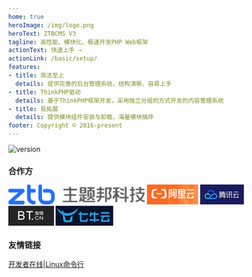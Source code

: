 ```yaml
---
home: true
heroImage: /img/logo.png
heroText: ZTBCMS V3
tagline: 高性能、模块化、极速开发PHP Web框架
actionText: 快速上手 →
actionLink: /basic/setup/
features:
- title: 简洁至上
  details: 提供完善的后台管理系统，结构清晰，容易上手
- title: ThinkPHP驱动
  details: 基于ThinkPHP框架开发，采用独立分组的方式开发的内容管理系统
- title: 易拓展
  details: 提供模块组件安装与卸载，海量模块插件
footer: Copyright © 2016-present
---
```


<img src="https://img.shields.io/github/release/ztbcms/ztbcms.svg?maxAge=36000" alt="version">

<!-- ZTBCMS v4基于TP6开发，文档请移步到 [ztbcms V4文档](https://www.kancloud.cn/ztbcms/ztbcms/1939308) -->

### 合作方

<a href="https://www.zhutibang.cn"><img src="./img_zhutiabng.png" style="height: 40px"></a>
<a href="https://www.aliyun.com/minisite/goods?userCode=i3y41dsk"><img src="./img_aliyun.png" style="height: 40px"></a>
<a href="https://curl.qcloud.com/eBYweamd"><img src="./img_tencent_cloud.jpg" style="height: 40px"></a>
<a href="https://www.bt.cn/?invite_code=MV9xcml5enc="><img src="./img_bt.png" style="height: 40px"></a>
<a href="https://portal.qiniu.com/signup?code=1h5fdum9dyez6"><img src="./img_qiniu.png" style="height: 40px"></a>


### 友情链接

[开发者在线](http://www.devonline.net)|[Linux命令行](http://linux.devonline.net)
